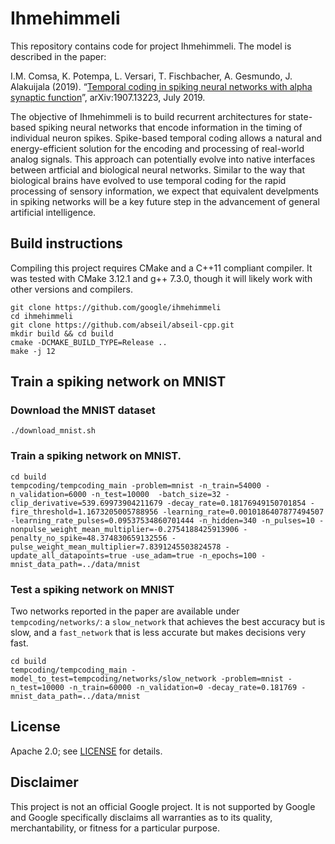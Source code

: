 # Ihmehimmeli

This repository contains code for project Ihmehimmeli. The model is described in the paper:

I.M. Comsa, K. Potempa, L. Versari, T. Fischbacher, A. Gesmundo, J. Alakuijala (2019). “[Temporal coding in spiking neural networks with alpha synaptic function](https://arxiv.org/abs/1907.13223)”, arXiv:1907.13223, July 2019.

The objective of Ihmehimmeli is to build recurrent architectures for
state-based spiking neural networks that encode information in the timing of
individual neuron spikes. Spike-based temporal coding allows a natural and
energy-efficient solution for the encoding and processing of real-world analog
signals. This approach can potentially evolve into native interfaces between
artficial and biological neural networks. Similar to the way that biological
brains have evolved to use temporal coding for the rapid processing of sensory
information, we expect that equivalent develpments in spiking networks will be
a key future step in the advancement of general artificial intelligence.

## Build instructions

Compiling this project requires CMake and a C++11 compliant compiler.
It was tested with CMake 3.12.1 and g++ 7.3.0, though it will likely work with
other versions and compilers.

``` shell
git clone https://github.com/google/ihmehimmeli
cd ihmehimmeli
git clone https://github.com/abseil/abseil-cpp.git
mkdir build && cd build
cmake -DCMAKE_BUILD_TYPE=Release ..
make -j 12
```

## Train a spiking network on MNIST

### Download the MNIST dataset
``` shell
./download_mnist.sh
```

### Train a spiking network on MNIST.
``` shell
cd build
tempcoding/tempcoding_main -problem=mnist -n_train=54000 -n_validation=6000 -n_test=10000  -batch_size=32 -clip_derivative=539.69973904211679 -decay_rate=0.18176949150701854 -fire_threshold=1.1673205005788956 -learning_rate=0.0010186407877494507 -learning_rate_pulses=0.09537534860701444 -n_hidden=340 -n_pulses=10 -nonpulse_weight_mean_multiplier=-0.2754188425913906 -penalty_no_spike=48.374830659132556 -pulse_weight_mean_multiplier=7.8391245503824578 -update_all_datapoints=true -use_adam=true -n_epochs=100 -mnist_data_path=../data/mnist
```

### Test a spiking network on MNIST
Two networks reported in the paper are available under `tempcoding/networks/`:
a `slow_network` that achieves the best accuracy but is slow, and
a `fast_network` that is less accurate but makes decisions very fast.

``` shell
cd build
tempcoding/tempcoding_main -model_to_test=tempcoding/networks/slow_network -problem=mnist -n_test=10000 -n_train=60000 -n_validation=0 -decay_rate=0.181769 -mnist_data_path=../data/mnist
```

## License

Apache 2.0; see [LICENSE](LICENSE) for details.

## Disclaimer

This project is not an official Google project. It is not supported by Google
and Google specifically disclaims all warranties as to its quality,
merchantability, or fitness for a particular purpose.
